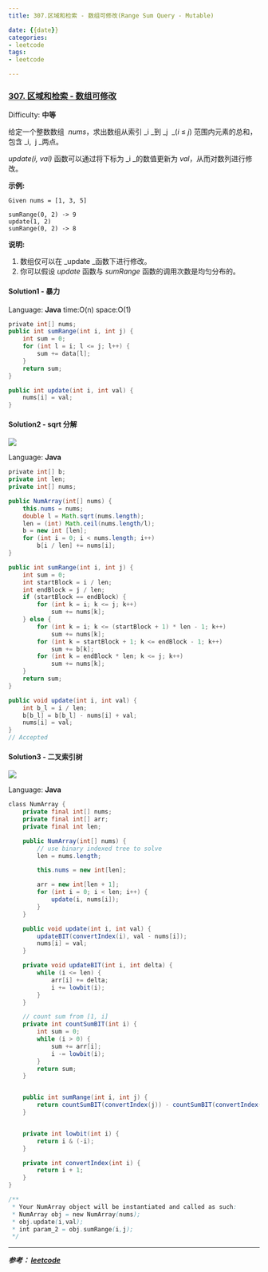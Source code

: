 ```yaml
---
title: 307.区域和检索 - 数组可修改(Range Sum Query - Mutable)

date: {{date}}
categories:
- leetcode
tags:
- leetcode

---
```

### [307\. 区域和检索 - 数组可修改](https://leetcode-cn.com/problems/range-sum-query-mutable/)

Difficulty: **中等**


给定一个整数数组  _nums_，求出数组从索引 _i _到 _j  _(_i_ ≤ _j_) 范围内元素的总和，包含 _i,  j _两点。

_update(i, val)_ 函数可以通过将下标为 _i _的数值更新为 _val_，从而对数列进行修改。

**示例:**

```
Given nums = [1, 3, 5]

sumRange(0, 2) -> 9
update(1, 2)
sumRange(0, 2) -> 8
```

**说明:**

1.  数组仅可以在 _update _函数下进行修改。
2.  你可以假设 _update_ 函数与 _sumRange_ 函数的调用次数是均匀分布的。


#### Solution1 - 暴力

Language: **Java**
time:O(n) space:O(1)
```java
​private int[] nums;
public int sumRange(int i, int j) {
    int sum = 0;
    for (int l = i; l <= j; l++) {
        sum += data[l];
    }
    return sum;
}

public int update(int i, int val) {
    nums[i] = val;
}
```

#### Solution2 - sqrt 分解

![](https://pic.leetcode-cn.com/78228fc5dd4fc247edd104eed32351f25e449f858b67acf96845474981bbf451-file_1561890424409)

Language: **Java**

```java
​private int[] b;
private int len;
private int[] nums;

public NumArray(int[] nums) {
    this.nums = nums;
    double l = Math.sqrt(nums.length);
    len = (int) Math.ceil(nums.length/l);
    b = new int [len];
    for (int i = 0; i < nums.length; i++)
        b[i / len] += nums[i];
}

public int sumRange(int i, int j) {
    int sum = 0;
    int startBlock = i / len;
    int endBlock = j / len;
    if (startBlock == endBlock) {
        for (int k = i; k <= j; k++)
            sum += nums[k];
    } else {
        for (int k = i; k <= (startBlock + 1) * len - 1; k++)
            sum += nums[k];
        for (int k = startBlock + 1; k <= endBlock - 1; k++)
            sum += b[k];
        for (int k = endBlock * len; k <= j; k++)
            sum += nums[k];
    }
    return sum;
}

public void update(int i, int val) {
    int b_l = i / len;
    b[b_l] = b[b_l] - nums[i] + val;
    nums[i] = val;
}
// Accepted
```

#### Solution3 - 二叉索引树

![](https://pic.leetcode-cn.com/edd9a82516c480c3f245b5be34f740cad4c60d4e45d4bf29254333dd4f1806fe-file_1561890424409)

Language: **Java**

```java
​class NumArray {
    private final int[] nums;
    private final int[] arr;
    private final int len;

    public NumArray(int[] nums) {
        // use binary indexed tree to solve
        len = nums.length;

        this.nums = new int[len];

        arr = new int[len + 1];
        for (int i = 0; i < len; i++) {
            update(i, nums[i]);
        }
    }

    public void update(int i, int val) {
        updateBIT(convertIndex(i), val - nums[i]);
        nums[i] = val;
    }

    private void updateBIT(int i, int delta) {
        while (i <= len) {
            arr[i] += delta;
            i += lowbit(i);
        }
    }

    // count sum from [1, i]
    private int countSumBIT(int i) {
        int sum = 0;
        while (i > 0) {
            sum += arr[i];
            i -= lowbit(i);
        }
        return sum;
    }


    public int sumRange(int i, int j) {
        return countSumBIT(convertIndex(j)) - countSumBIT(convertIndex(i-1));
    }


    private int lowbit(int i) {
        return i & (-i);
    }

    private int convertIndex(int i) {
        return i + 1;
    }
}

/**
 * Your NumArray object will be instantiated and called as such:
 * NumArray obj = new NumArray(nums);
 * obj.update(i,val);
 * int param_2 = obj.sumRange(i,j);
 */
```

---
***参考：
[leetcode](https://leetcode-cn.com/problems/range-sum-query-mutable/solution/qu-yu-he-jian-suo-shu-zu-ke-xiu-gai-by-leetcode/)***
